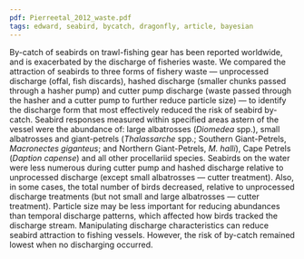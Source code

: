 ```yaml
---
pdf: Pierreetal_2012_waste.pdf
tags: edward, seabird, bycatch, dragonfly, article, bayesian
---
```

By-catch of seabirds on trawl-fishing gear has been reported worldwide, and is exacerbated by the discharge of fisheries waste. We compared the attraction of seabirds to three forms of fishery waste — unprocessed discharge (offal, fish discards), hashed discharge (smaller chunks passed through a hasher pump) and cutter pump discharge (waste passed through the hasher and a cutter pump to further reduce particle size) — to identify the discharge form that most effectively reduced the risk of seabird by-catch. Seabird responses measured within specified areas astern of the vessel were the abundance of: large albatrosses (*Diomedea* spp.), small albatrosses and giant-petrels (*Thalassarche* spp.; Southern Giant-Petrels, *Macronectes giganteus*; and Northern Giant-Petrels, *M. halli*), Cape Petrels (*Daption capense*) and all other procellariid species. Seabirds on the water were less numerous during cutter pump and hashed discharge relative to unprocessed discharge (except small albatrosses — cutter treatment). Also, in some cases, the total number of birds decreased, relative to unprocessed discharge treatments (but not small and large albatrosses — cutter treatment). Particle size may be less important for reducing abundances than temporal discharge patterns, which affected how birds tracked the discharge stream. Manipulating discharge characteristics can reduce seabird attraction to fishing vessels. However, the risk of by-catch remained lowest when no discharging occurred.
